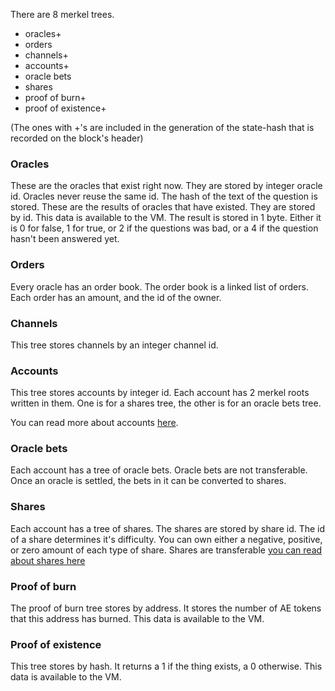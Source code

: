 There are 8 merkel trees.

* oracles+
* orders
* channels+
* accounts+
* oracle bets
* shares
* proof of burn+
* proof of existence+

(The ones with +'s are included in the generation of the state-hash that is recorded on the block's header)

### Oracles

These are the oracles that exist right now. They are stored by integer oracle id. Oracles never reuse the same id.
The hash of the text of the question is stored.
These are the results of oracles that have existed. They are stored by id.
This data is available to the VM.
The result is stored in 1 byte. Either it is 0 for false, 1 for true, or 2 if the questions was bad, or a 4 if the question hasn't been answered yet.

### Orders

Every oracle has an order book. The order book is a linked list of orders. Each order has an amount, and the id of the owner.

### Channels

This tree stores channels by an integer channel id.

### Accounts

This tree stores accounts by integer id. Each account has 2 merkel roots written in them. One is for a shares tree, the other is for an oracle bets tree.

You can read more about accounts [here](/docs/design/accounts.md).

### Oracle bets

Each account has a tree of oracle bets. Oracle bets are not transferable. Once an oracle is settled, the bets in it can be converted to shares.

### Shares

Each account has a tree of shares. The shares are stored by share id. The id of a share determines it's difficulty. You can own either a negative, positive, or zero amount of each type of share. Shares are transferable
[you can read about shares here](shares.md)

### Proof of burn

The proof of burn tree stores by address. It stores the number of AE tokens that this address has burned.
This data is available to the VM.

### Proof of existence

This tree stores by hash. It returns a 1 if the thing exists, a 0 otherwise.
This data is available to the VM.

